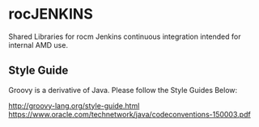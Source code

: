 # rocJENKINS
Shared Libraries for rocm Jenkins continuous integration intended for internal AMD use.

## Style Guide
Groovy is a derivative of Java. Please follow the Style Guides Below:

http://groovy-lang.org/style-guide.html
https://www.oracle.com/technetwork/java/codeconventions-150003.pdf
